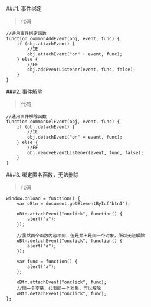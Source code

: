 ###1. 事件绑定

> 代码

    //通用事件绑定函数
    function commonAddEvent(obj, event, func) {
        if (obj.attachEvent) {
            //IE
            obj.attachEvent("on" + event, func);
        } else {
            //FF
            obj.addEventListener(event, func, false);
        }
    }

###2. 事件解除

> 代码

    //通用事件解除函数
    function commonDelEvent(obj, event, func) {
        if (obj.detachEvent) {
            //IE
            obj.detachEvent("on" + event, func);
        } else {
            //FF
            obj.removeEventListener(event, func, false);
        }
    }

###3. 绑定匿名函数，无法删除

> 代码

    window.onload = function() {
        var oBtn = document.getElementById("btn1");

        oBtn.attachEvent("onclick", function() {
            alert("a");
        });

        //虽然两个函数内容相同，但是并不是同一个对象，所以无法解除
        oBtn.detachEvent("onclick", function() {
            alert("a");
        });

        var func = function() {
            alert("a");
        };

        oBtn.attachEvent("onclick", func);
        //同一个变量，代表同一个对象，可以解除
        oBtn.detachEvent("onclick", func);
    };